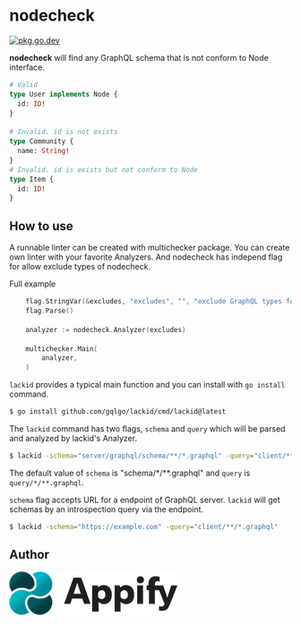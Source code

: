 # nodecheck

[![pkg.go.dev][gopkg-badge]][gopkg]

**nodecheck** will find any GraphQL schema that is not conform to Node interface.

```graphql
# Valid
type User implements Node {
  id: ID!
}

# Invalid. id is not exists
type Community {
  name: String!
}
# Invalid. id is exists but not conform to Node 
type Item {
  id: ID!
}
```

## How to use

A runnable linter can be created with multichecker package.
You can create own linter with your favorite Analyzers.
And nodecheck has independ flag for allow exclude types of nodecheck.

Full example

```go
	flag.StringVar(&excludes, "excludes", "", "exclude GraphQL types for node check. it can specify multiple values separated by `,` and it can use regex(e.g .+Connection")
	flag.Parse()

	analyzer := nodecheck.Analyzer(excludes)

	multichecker.Main(
		analyzer,
	)
```

`lackid` provides a typical main function and you can install with `go install` command.

```sh
$ go install github.com/gqlgo/lackid/cmd/lackid@latest
```

The `lackid` command has two flags, `schema` and `query` which will be parsed and analyzed by lackid's Analyzer.

```sh
$ lackid -schema="server/graphql/schema/**/*.graphql" -query="client/**/*.graphql"
```

The default value of `schema` is "schema/*/**.graphql" and `query` is `query/*/**.graphql`.

`schema` flag accepts URL for a endpoint of GraphQL server.
`lackid` will get schemas by an introspection query via the endpoint.

```sh
$ lackid -schema="https://example.com" -query="client/**/*.graphql"
```

## Author

[![Appify Technologies, Inc.](appify-logo.png)](http://github.com/appify-technologies)

<!-- links -->
[gopkg]: https://pkg.go.dev/github.com/gqlgo/lackid
[gopkg-badge]: https://pkg.go.dev/badge/github.com/gqlgo/lackid?status.svg

